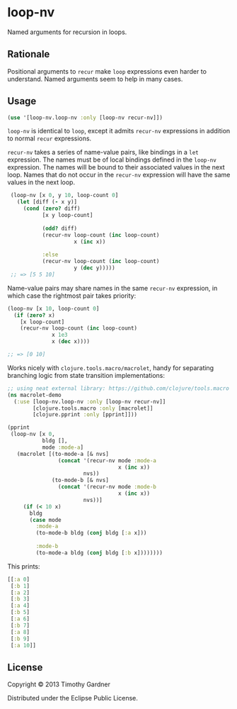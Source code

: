 # loop-nv

Named arguments for recursion in loops.

## Rationale

Positional arguments to <code>recur</code> make <code>loop</code> expressions even harder to understand.
Named arguments seem to help in many cases.

## Usage

```clojure
(use '[loop-nv.loop-nv :only [loop-nv recur-nv]])
```

<code>loop-nv</code> is identical to <code>loop</code>, except it admits <code>recur-nv</code> expressions in addition to normal <code>recur</code> expressions. 
 
<code>recur-nv</code> takes a series of name-value pairs, like bindings in a <code>let</code>
expression. The names must be of local bindings defined in the <code>loop-nv</code> expression. The names will be bound to their associated values in the next loop. Names that do not occur in the <code>recur-nv</code> expression will have the same values in the next loop. 

```clojure
 (loop-nv [x 0, y 10, loop-count 0]
   (let [diff (- x y)]
     (cond (zero? diff)
           [x y loop-count]
		       
           (odd? diff)
           (recur-nv loop-count (inc loop-count)
                     x (inc x))
		       
           :else
           (recur-nv loop-count (inc loop-count) 
                     y (dec y)))))
 ;; => [5 5 10]
```

Name-value pairs may share names in the same <code>recur-nv</code> expression, in which case the rightmost pair takes priority:

```clojure
(loop-nv [x 10, loop-count 0]
  (if (zero? x)
    [x loop-count]
    (recur-nv loop-count (inc loop-count)
              x 1e3
              x (dec x))))

;; => [0 10]
```

Works nicely with <code>clojure.tools.macro/macrolet</code>, handy for separating branching logic from state transition implementations:

```clojure
;; using neat external library: https://github.com/clojure/tools.macro
(ns macrolet-demo
  (:use [loop-nv.loop-nv :only [loop-nv recur-nv]]
        [clojure.tools.macro :only [macrolet]]
        [clojure.pprint :only [pprint]]))

(pprint
 (loop-nv [x 0,
           bldg [],
           mode :mode-a]
   (macrolet [(to-mode-a [& nvs]
                (concat '(recur-nv mode :mode-a
                                   x (inc x))
                        nvs))
              (to-mode-b [& nvs]
                (concat '(recur-nv mode :mode-b
                                   x (inc x))
                        nvs))]
     (if (< 10 x)
       bldg
       (case mode
         :mode-a
         (to-mode-b bldg (conj bldg [:a x]))
         
         :mode-b
         (to-mode-a bldg (conj bldg [:b x])))))))
```

This prints:

```clojure
[[:a 0]
 [:b 1]
 [:a 2]
 [:b 3]
 [:a 4]
 [:b 5]
 [:a 6]
 [:b 7]
 [:a 8]
 [:b 9]
 [:a 10]]
```

## License

Copyright © 2013 Timothy Gardner

Distributed under the Eclipse Public License.
